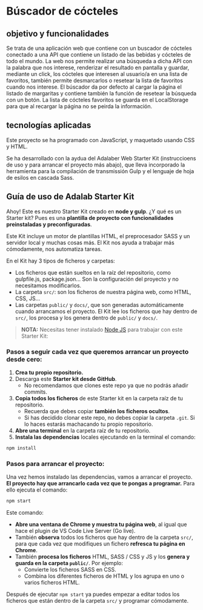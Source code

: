 

# Búscador de cócteles

## objetivo y funcionalidades 

Se trata de una aplicación web que contiene con un buscador de cócteles conectado a una API que contiene un listado de las bebidas y cócteles de todo el mundo. La web nos permite realizar una búsqueda a dicha API con la palabra que nos interese, renderizar el resultado en pantalla y guardar, mediante un click, los cócteles que interesen al usuario/a en una lista de favoritos, también permite desmarcarlos o resetear la lista de favoritos cuando nos interese. El búscador da por defecto al cargar la página el listado de margaritas y contiene también la función de resetear la búsqueda con un botón. La lista de cócteles favoritos se guarda en el LocalStorage para que al recargar la página no se peirda la información. 


## tecnologías aplicadas

Este proyecto se ha programado con JavaScript, y maquetado usando CSS y HTML. 

Se ha desarrollado con la aydua del Adalaber Web Starter Kit (instruccioens de uso y para arrancar el proyecto más abajo), que lleva incorporado la herramienta para la compilación de transmissión Gulp y el lenguaje de hoja de esilos en cascada Sass. 


## Guía de uso de Adalab Starter Kit

Ahoy! Este es nuestro Starter Kit creado en **node y gulp**. ¿Y qué es un Starter kit? Pues es una **plantilla de proyecto con funcionalidades preinstaladas y preconfiguradas**.

Este Kit incluye un motor de plantillas HTML, el preprocesador SASS y un servidor local y muchas cosas más. El Kit nos ayuda a trabajar más cómodamente, nos automatiza tareas.

En el Kit hay 3 tipos de ficheros y carpetas:

- Los ficheros que están sueltos en la raíz del repositorio, como gulpfile.js, package.json... Son la configuración del proyecto y no necesitamos modificarlos.
- La carpeta `src/`: son los ficheros de nuestra página web, como HTML, CSS, JS...
- Las carpetas `public/` y `docs/`, que son generadas automáticamente cuando arrancamos el proyecto. El Kit lee los ficheros que hay dentro de `src/`, los procesa y los genera dentro de `public/` y `docs/`.

> **NOTA:** Necesitas tener instalado [Node JS](https://nodejs.org/) para trabajar con este Starter Kit:

### Pasos a seguir cada vez que queremos arrancar un proyecto desde cero:

1. **Crea tu propio repositorio.**
1. Descarga este **Starter kit desde GitHub**.
   - No recomendamos que clones este repo ya que no podrás añadir commits.
1. **Copia todos los ficheros** de este Starter kit en la carpeta raíz de tu repositorio.
   - Recuerda que debes copiar **también los ficheros ocultos**.
   - Si has decidido clonar este repo, no debes copiar la carpeta `.git`. Si lo haces estarás machacando tu propio repositorio.
1. **Abre una terminal** en la carpeta raíz de tu repositorio.
1. **Instala las dependencias** locales ejecutando en la terminal el comando:

```bash
npm install
```

### Pasos para arrancar el proyecto:

Una vez hemos instalado las dependencias, vamos a arrancar el proyecto. **El proyecto hay que arrancarlo cada vez que te pongas a programar.** Para ello ejecuta el comando:

```bash
npm start
```

Este comando:

- **Abre una ventana de Chrome y muestra tu página web**, al igual que hace el plugin de VS Code Live Server (Go live).
- También **observa** todos los ficheros que hay dentro de la carpeta `src/`, para que cada vez que modifiques un fichero **refresca tu página en Chrome**.
- También **procesa los ficheros** HTML, SASS / CSS y JS y los **genera y guarda en la carpeta `public/`**. Por ejemplo:
   - Convierte los ficheros SASS en CSS.
   - Combina los diferentes ficheros de HTML y los agrupa en uno o varios ficheros HTML.

Después de ejecutar `npm start` ya puedes empezar a editar todos los ficheros que están dentro de la carpeta `src/` y programar cómodamente.
